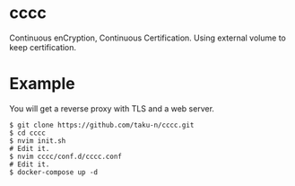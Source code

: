 # cccc
Continuous enCryption, Continuous Certification. Using external volume to keep certification.

Example
=======

You will get a reverse proxy with TLS and a web server.

```
$ git clone https://github.com/taku-n/cccc.git  
$ cd cccc  
$ nvim init.sh  
# Edit it.  
$ nvim cccc/conf.d/cccc.conf  
# Edit it.  
$ docker-compose up -d
```
